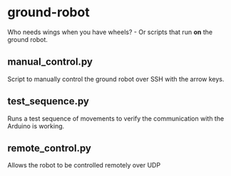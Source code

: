 # ground-robot
Who needs wings when you have wheels? - Or scripts that run **on** the ground robot.

## manual_control.py
Script to manually control the ground robot over SSH with the arrow keys.

## test_sequence.py
Runs a test sequence of movements to verify the communication with the Arduino is working.

## remote_control.py
Allows the robot to be controlled remotely over UDP
